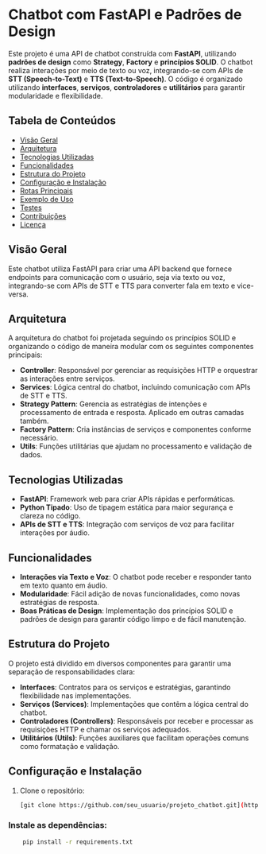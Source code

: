 ﻿# Chatbot com FastAPI e Padrões de Design

Este projeto é uma API de chatbot construída com **FastAPI**, utilizando **padrões de design** como **Strategy**, **Factory** e **princípios SOLID**. O chatbot realiza interações por meio de texto ou voz, integrando-se com APIs de **STT (Speech-to-Text)** e **TTS (Text-to-Speech)**. O código é organizado utilizando **interfaces**, **serviços**, **controladores** e **utilitários** para garantir modularidade e flexibilidade.

## Tabela de Conteúdos
- [Visão Geral](#visão-geral)
- [Arquitetura](#arquitetura)
- [Tecnologias Utilizadas](#tecnologias-utilizadas)
- [Funcionalidades](#funcionalidades)
- [Estrutura do Projeto](#estrutura-do-projeto)
- [Configuração e Instalação](#configuração-e-instalação)
- [Rotas Principais](#rotas-principais)
- [Exemplo de Uso](#exemplo-de-uso)
- [Testes](#testes)
- [Contribuições](#contribuições)
- [Licença](#licença)

## Visão Geral
Este chatbot utiliza FastAPI para criar uma API backend que fornece endpoints para comunicação com o usuário, seja via texto ou voz, integrando-se com APIs de STT e TTS para converter fala em texto e vice-versa.

## Arquitetura
A arquitetura do chatbot foi projetada seguindo os princípios SOLID e organizando o código de maneira modular com os seguintes componentes principais:
- **Controller**: Responsável por gerenciar as requisições HTTP e orquestrar as interações entre serviços.
- **Services**: Lógica central do chatbot, incluindo comunicação com APIs de STT e TTS.
- **Strategy Pattern**: Gerencia as estratégias de intenções e processamento de entrada e resposta. Aplicado em outras camadas também.
- **Factory Pattern**: Cria instâncias de serviços e componentes conforme necessário.
- **Utils**: Funções utilitárias que ajudam no processamento e validação de dados.

## Tecnologias Utilizadas
- **FastAPI**: Framework web para criar APIs rápidas e performáticas.
- **Python Tipado**: Uso de tipagem estática para maior segurança e clareza no código.
- **APIs de STT e TTS**: Integração com serviços de voz para facilitar interações por áudio.

## Funcionalidades
- **Interações via Texto e Voz**: O chatbot pode receber e responder tanto em texto quanto em áudio.
- **Modularidade**: Fácil adição de novas funcionalidades, como novas estratégias de resposta.
- **Boas Práticas de Design**: Implementação dos princípios SOLID e padrões de design para garantir código limpo e de fácil manutenção.

## Estrutura do Projeto
O projeto está dividido em diversos componentes para garantir uma separação de responsabilidades clara:
- **Interfaces**: Contratos para os serviços e estratégias, garantindo flexibilidade nas implementações.
- **Serviços (Services)**: Implementações que contêm a lógica central do chatbot.
- **Controladores (Controllers)**: Responsáveis por receber e processar as requisições HTTP e chamar os serviços adequados.
- **Utilitários (Utils)**: Funções auxiliares que facilitam operações comuns como formatação e validação.

## Configuração e Instalação

1. Clone o repositório:
   ```bash
   [git clone https://github.com/seu_usuario/projeto_chatbot.git](https://github.com/Alexandrelimax/backend_dialogflowcx.git)
   ```
### Instale as dependências:

```bash
    pip install -r requirements.txt
```
